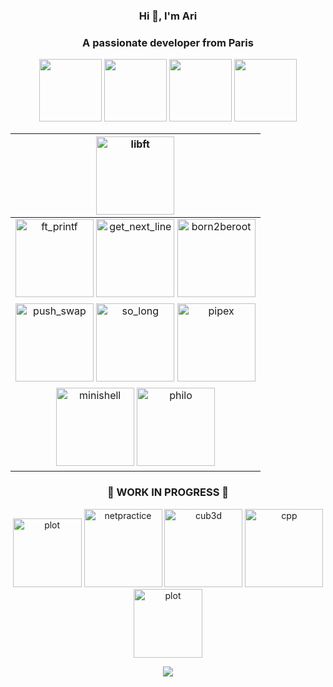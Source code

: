 <h3 align="center">Hi 👋, I'm Ari</h3>
<h3 align="center">A passionate developer from Paris</h3>
<div align="center" class="gallery">
  <IMG SRC="https://cultofthepartyparrot.com/parrots/hd/hackerparrot.gif"  length="100" width="100">
  <IMG SRC="https://cultofthepartyparrot.com/parrots/hd/soccerparrot.gif" length="100" width="100">
  <IMG SRC="https://cultofthepartyparrot.com/flags/hd/franceparrot.gif" length="100" width="100">
  <IMG SRC="https://cultofthepartyparrot.com/parrots/hd/kindasusparrot.gif" length="100" width="100">
</div>
<div align = "center" wrap= wrap; >

|                                                                                                                                                                                                       <a href="https://github.com/aroualid/libft"><img src="https://github.com/ayogun/42-project-badges/blob/main/badges/libfte.png"  title="libft" length="125" width="125"></a>                                                                                                                                                                                                       	|
|:---------------------------------------------------------------------------------------------------------------------------------------------------------------------------------------------------------------------------------------------------------------------------------------------------------------------------------------------------------------------------------------------------------------------------------------------------------------------------------------------------------------------------------------------------------------------------------------:	|
| <a href="https://github.com/aroualid/ft_printf"><img src="https://github.com/ayogun/42-project-badges/blob/main/badges/ft_printfe.png" title="ft_printf" length="125" width="125"></a> <a href="https://github.com/aroualid/get_next_line"><img src="https://github.com/ayogun/42-project-badges/blob/main/badges/get_next_linee.png" title="get_next_line" length="125" width="125"></a> <a href="https://github.com/aroualid/Born2beroot"><img src="https://github.com/ayogun/42-project-badges/blob/main/badges/born2beroote.png" title="born2beroot" length="125" width="125"></a>  	|
|                   <a href="https://github.com/aroualid/Push_swap"><img src="https://github.com/ayogun/42-project-badges/blob/main/badges/push_swape.png" title="push_swap" length="125" width="125"></a> <a href="https://github.com/aroualid/so_long"><img src="https://github.com/ayogun/42-project-badges/blob/main/badges/so_longm.png" title="so_long" length="125" width="125"></a> <a href="https://github.com/aroualid/pipex"><img src="https://github.com/ayogun/42-project-badges/blob/main/badges/pipexe.png" title= "pipex" length="125" width="125"></a>                   	|
|                                                                                                           <a href="https://github.com/aroualid/MINISHELL"><img src="https://github.com/ayogun/42-project-badges/blob/main/badges/minishelle.png"  title="minishell" length="125" width="125"></a>  <a href="https://github.com/aroualid/philo"><img src="https://github.com/ayogun/42-project-badges/blob/main/badges/philosopherse.png"  title="philo" length="125" width="125"></a>                                                                                                           	|
<h3>                 </h3>
<h3>                 </h3>
<h3>                 </h3>
<h3 align="center">  🚧 WORK IN PROGRESS 🚧 </h3>
   <div display = "flex">
      <img src="https://upload.wikimedia.org/wikipedia/commons/e/e6/VLC_Icon.svg" title="plot" width="110"></a>
      <a href="https://github.com/aroualid/"><img src="https://github.com/ayogun/42-project-badges/blob/main/badges/netpracticen.png"  title="netpractice" length="125" width="125"></a>
      <a href="https://github.com/aroualid/"><img src="https://github.com/ayogun/42-project-badges/blob/main/badges/cub3dn.png"  title="cub3d" length="125" width="125"></a> 
      <a href="https://github.com/aroualid/"><img src="https://github.com/ayogun/42-project-badges/blob/main/badges/cppn.png"  title="cpp" length="125" width="125"></a> 
      <img src="https://upload.wikimedia.org/wikipedia/commons/e/e6/VLC_Icon.svg" title="plot" width="110"></a> 

   </div>
</div>
<p align="left">


<div align="center">
  <IMG SRC = "https://media2.giphy.com/media/1UfrAu7VuqlPb4wbRC/giphy.gif?cid=ecf05e47c1wjuoeqg85gm5utrewl747m8a6tf4l2oui06t50&ep=v1_gifs_search&rid=giphy.gif&ct=g">
</div>
